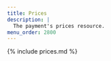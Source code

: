 ```yaml
---
title: Prices
description: |
  The payment's prices resource.
menu_order: 2800
---
```


{% include prices.md %}
